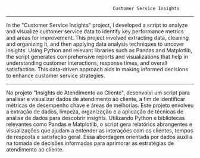                                             Customer Service Insights
------------------------------------------------------------------
In the "Customer Service Insights" project, I developed a script to analyze and visualize customer service data to identify key performance metrics and areas for improvement. This project involved extracting data, cleaning and organizing it, and then applying data analysis techniques to uncover insights. Using Python and relevant libraries such as Pandas and Matplotlib, the script generates comprehensive reports and visualizations that help in understanding customer interactions, response times, and overall satisfaction. This data-driven approach aids in making informed decisions to enhance customer service strategies.

------------------------------------------------------------------

No projeto "Insights de Atendimento ao Cliente", desenvolvi um script para analisar e visualizar dados de atendimento ao cliente, a fim de identificar métricas de desempenho chave e áreas de melhorias. Este projeto envolveu a extração de dados, limpeza, organização e a aplicação de técnicas de análise de dados para descobrir insights. Utilizando Python e bibliotecas relevantes como Pandas e Matplotlib, o script gera relatórios abrangentes e visualizações que ajudam a entender as interações com os clientes, tempos de resposta e satisfação geral. Essa abordagem orientada por dados auxilia na tomada de decisões informadas para aprimorar as estratégias de atendimento ao cliente.